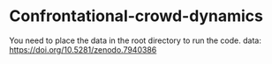 # Confrontational-crowd-dynamics
You need to place the data in the root directory to run the code.
data: https://doi.org/10.5281/zenodo.7940386
